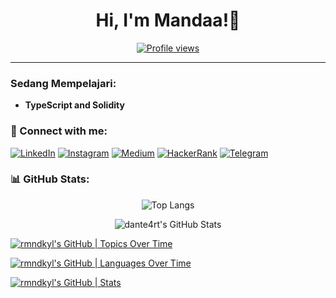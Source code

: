 <h1 align="center">Hi, I'm Mandaa!👋</h1>

<p align="center">
  <a href="https://github.com/rmndkyl"><img src="https://komarev.com/ghpvc/?username=rmndkyl&style=flat-square" alt="Profile views"/></a>
</p>

---

### Sedang Mempelajari:
- **TypeScript and Solidity**

### 🤝 Connect with me:
<p align="left">
  <a href="https://linkedin.com/in/rmndkyl" target="_blank"><img src="https://img.shields.io/badge/-LinkedIn-%230077B5?style=flat&logo=linkedin&logoColor=white" alt="LinkedIn"/></a>
  <a href="https://instagram.com/rmndkyl" target="_blank"><img src="https://img.shields.io/badge/-Instagram-%23E4405F?style=flat&logo=instagram&logoColor=white" alt="Instagram"/></a>
  <a href="https://medium.com/@rmndkyl" target="_blank"><img src="https://img.shields.io/badge/-Medium-%2312100E?style=flat&logo=medium&logoColor=white" alt="Medium"/></a>
  <a href="https://www.hackerrank.com/rmndkyl" target="_blank"><img src="https://img.shields.io/badge/-HackerRank-%232EC866?style=flat&logo=hackerrank&logoColor=white" alt="HackerRank"/></a>
  <a href="https://t.me/rmndkyl" target="_blank"><img src="https://img.shields.io/badge/-Telegram-%23E4405F?style=flat&logo=Telegram&logoColor=Blue" alt="Telegram"/></a>
</p>

### 📊 GitHub Stats:

<p align="center">
  <img src="https://github-readme-stats.vercel.app/api/top-langs/?username=rmndkyl&theme=algolia&layout=compact" alt="Top Langs"/>
</p>

<p align="center">
  <img src="https://github-readme-stats.vercel.app/api?username=rmndkyl&show_icons=true&theme=algolia" alt="dante4rt's GitHub Stats"/>
</p>

[![rmndkyl's GitHub | Topics Over Time](https://stats.quira.sh/rmndkyl/topics-over-time?theme=light)](https://quira.sh?utm_source=widgets&utm_campaign=rmndkyl)

[![rmndkyl's GitHub | Languages Over Time](https://stats.quira.sh/rmndkyl/languages-over-time?theme=light)](https://quira.sh?utm_source=widgets&utm_campaign=rmndkyl)

[![rmndkyl's GitHub | Stats](https://stats.quira.sh/rmndkyl/github?theme=light)](https://quira.sh?utm_source=widgets&utm_campaign=rmndkyl)
